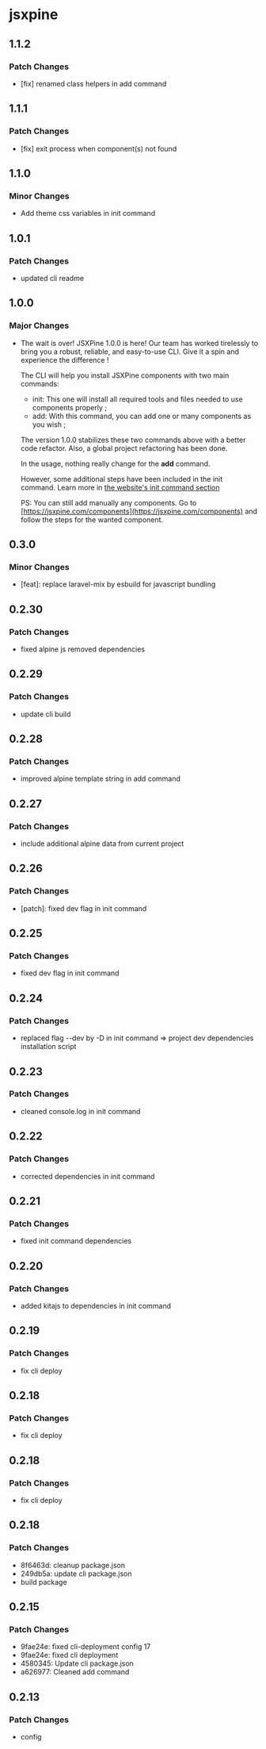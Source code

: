 # jsxpine

## 1.1.2

### Patch Changes

-   [fix] renamed class helpers in add command

## 1.1.1

### Patch Changes

-   [fix] exit process when component(s) not found

## 1.1.0

### Minor Changes

-   Add theme css variables in init command

## 1.0.1

### Patch Changes

-   updated cli readme

## 1.0.0

### Major Changes

-   The wait is over! JSXPine 1.0.0 is here! Our team has worked tirelessly to bring you a robust, reliable, and easy-to-use CLI. Give it a spin and experience the difference !

    The CLI will help you install JSXPine components with two main commands:

    -   init: This one will install all required tools and files needed to use components properly ;
    -   add: With this command, you can add one or many components as you wish ;

    The version 1.0.0 stabilizes these two commands above with a better code refactor.
    Also, a global project refactoring has been done.

    In the usage, nothing really change for the **add** command.

    However, some additional steps have been included in the init command. Learn more in [the website's init command section](https://jsxpine.com/core/installation-and-usage#init-command)

    PS: You can still add manually any components. Go to [https://jsxpine.com/components](https://jsxpine.com/components) and follow the steps for the wanted component.

## 0.3.0

### Minor Changes

-   [feat]: replace laravel-mix by esbuild for javascript bundling

## 0.2.30

### Patch Changes

-   fixed alpine js removed dependencies

## 0.2.29

### Patch Changes

-   update cli build

## 0.2.28

### Patch Changes

-   improved alpine template string in add command

## 0.2.27

### Patch Changes

-   include additional alpine data from current project

## 0.2.26

### Patch Changes

-   [patch]: fixed dev flag in init command

## 0.2.25

### Patch Changes

-   fixed dev flag in init command

## 0.2.24

### Patch Changes

-   replaced flag --dev by -D in init command => project dev dependencies installation script

## 0.2.23

### Patch Changes

-   cleaned console.log in init command

## 0.2.22

### Patch Changes

-   corrected dependencies in init command

## 0.2.21

### Patch Changes

-   fixed init command dependencies

## 0.2.20

### Patch Changes

-   added kitajs to dependencies in init command

## 0.2.19

### Patch Changes

-   fix cli deploy

## 0.2.18

### Patch Changes

-   fix cli deploy

## 0.2.18

### Patch Changes

-   fix cli deploy

## 0.2.18

### Patch Changes

-   8f6463d: cleanup package.json
-   249db5a: update cli package.json
-   build package

## 0.2.15

### Patch Changes

-   9fae24e: fixed cli-deployment config 17
-   9fae24e: fixed cli deployment
-   4580345: Update cli package.json
-   a626977: Cleaned add command

## 0.2.13

### Patch Changes

-   config
